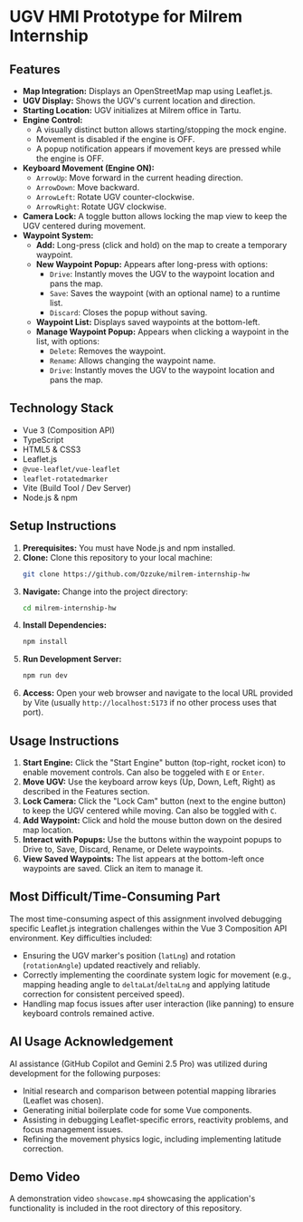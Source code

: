 # UGV HMI Prototype for Milrem Internship

## Features

* **Map Integration:** Displays an OpenStreetMap map using Leaflet.js.
* **UGV Display:** Shows the UGV's current location and direction.
* **Starting Location:** UGV initializes at Milrem office in Tartu.
* **Engine Control:**
    * A visually distinct button allows starting/stopping the mock engine.
    * Movement is disabled if the engine is OFF.
    * A popup notification appears if movement keys are pressed while the engine is OFF.
* **Keyboard Movement (Engine ON):**
    * `ArrowUp`: Move forward in the current heading direction.
    * `ArrowDown`: Move backward.
    * `ArrowLeft`: Rotate UGV counter-clockwise.
    * `ArrowRight`: Rotate UGV clockwise.
* **Camera Lock:** A toggle button allows locking the map view to keep the UGV centered during movement.
* **Waypoint System:**
    * **Add:** Long-press (click and hold) on the map to create a temporary waypoint.
    * **New Waypoint Popup:** Appears after long-press with options:
        * `Drive`: Instantly moves the UGV to the waypoint location and pans the map.
        * `Save`: Saves the waypoint (with an optional name) to a runtime list.
        * `Discard`: Closes the popup without saving.
    * **Waypoint List:** Displays saved waypoints at the bottom-left.
    * **Manage Waypoint Popup:** Appears when clicking a waypoint in the list, with options:
        * `Delete`: Removes the waypoint.
        * `Rename`: Allows changing the waypoint name.
        * `Drive`: Instantly moves the UGV to the waypoint location and pans the map.

## Technology Stack

* Vue 3 (Composition API)
* TypeScript
* HTML5 & CSS3
* Leaflet.js
* `@vue-leaflet/vue-leaflet`
* `leaflet-rotatedmarker`
* Vite (Build Tool / Dev Server)
* Node.js & npm

## Setup Instructions

1. **Prerequisites:** You must have Node.js and npm installed.
2. **Clone:** Clone this repository to your local machine:
   ```bash
   git clone https://github.com/Ozzuke/milrem-internship-hw
   ```
3. **Navigate:** Change into the project directory:
   ```bash
   cd milrem-internship-hw
   ```
4. **Install Dependencies:**
   ```bash
   npm install
   ```
5. **Run Development Server:**
   ```bash
   npm run dev
   ```
6. **Access:** Open your web browser and navigate to the local URL provided by Vite (usually `http://localhost:5173` if no other process uses that port).

## Usage Instructions

1. **Start Engine:** Click the "Start Engine" button (top-right, rocket icon) to enable movement controls. Can also be toggeled with `E` or `Enter`.
2. **Move UGV:** Use the keyboard arrow keys (Up, Down, Left, Right) as described in the Features section.
3. **Lock Camera:** Click the "Lock Cam" button (next to the engine button) to keep the UGV centered while moving. Can also be toggled with `C`.
4. **Add Waypoint:** Click and hold the mouse button down on the desired map location.
5. **Interact with Popups:** Use the buttons within the waypoint popups to Drive to, Save, Discard, Rename, or Delete waypoints.
6. **View Saved Waypoints:** The list appears at the bottom-left once waypoints are saved. Click an item to manage it.

## Most Difficult/Time-Consuming Part

The most time-consuming aspect of this assignment involved debugging specific Leaflet.js integration challenges within
the Vue 3 Composition API environment. Key difficulties included:

* Ensuring the UGV marker's position (`latLng`) and rotation (`rotationAngle`) updated reactively and reliably.
* Correctly implementing the coordinate system logic for movement (e.g., mapping heading angle to `deltaLat`/`deltaLng`
  and applying latitude correction for consistent perceived speed).
* Handling map focus issues after user interaction (like panning) to ensure keyboard controls remained active.

## AI Usage Acknowledgement

AI assistance (GitHub Copilot and Gemini 2.5 Pro) was utilized during development for the following purposes:

* Initial research and comparison between potential mapping libraries (Leaflet was chosen).
* Generating initial boilerplate code for some Vue components.
* Assisting in debugging Leaflet-specific errors, reactivity problems, and focus management issues.
* Refining the movement physics logic, including implementing latitude correction.

## Demo Video

A demonstration video `showcase.mp4` showcasing the application's functionality is included in the root directory of this repository.
